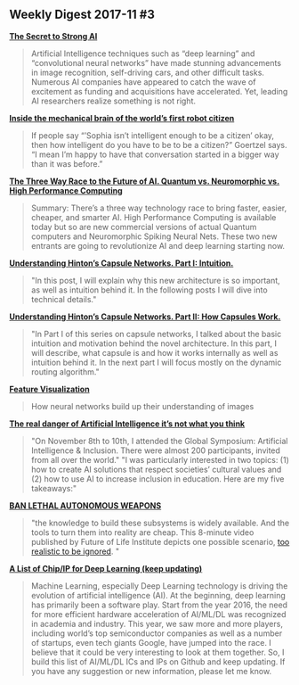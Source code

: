 ## Weekly Digest 2017-11 \#3

**[The Secret to Strong AI](https://medium.com/@Numenta/the-secret-to-strong-ai-61d153e26273)**
> Artificial Intelligence techniques such as “deep learning” and “convolutional neural networks” have made stunning advancements in image recognition, self-driving cars, and other difficult tasks. Numerous AI companies have appeared to catch the wave of excitement as funding and acquisitions have accelerated.
> Yet, leading AI researchers realize something is not right. 

**[Inside the mechanical brain of the world’s first robot citizen](https://qz.com/1121547/how-smart-is-the-first-robot-citizen/)**
> If people say “’Sophia isn’t intelligent enough to be a citizen’ okay, then how intelligent do you have to be to be a citizen?” Goertzel says. “I mean I’m happy to have that conversation started in a bigger way than it was before.”

**[The Three Way Race to the Future of AI. Quantum vs. Neuromorphic vs. High Performance Computing](https://www.datasciencecentral.com/profiles/blogs/the-three-way-race-to-the-future-of-ai-quantum-vs-neuromorphic-vs)**
> Summary:  There’s a three way technology race to bring faster, easier, cheaper, and smarter AI.  High Performance Computing is available today but so are new commercial versions of actual Quantum computers and Neuromorphic Spiking Neural Nets.  These two new entrants are going to revolutionize AI and deep learning starting now.

**[Understanding Hinton’s Capsule Networks. Part I: Intuition.](https://medium.com/@pechyonkin/understanding-hintons-capsule-networks-part-i-intuition-b4b559d1159b)**
>"In this post, I will explain why this new architecture is so important, as well as intuition behind it. In the following posts I will dive into technical details."

**[Understanding Hinton’s Capsule Networks. Part II: How Capsules Work.](https://medium.com/@pechyonkin/understanding-hintons-capsule-networks-part-ii-how-capsules-work-153b6ade9f66)**
> "In Part I of this series on capsule networks, I talked about the basic intuition and motivation behind the novel architecture. In this part, I will describe, what capsule is and how it works internally as well as intuition behind it. In the next part I will focus mostly on the dynamic routing algorithm."

**[Feature Visualization](https://distill.pub/2017/feature-visualization)**
> How neural networks build up their understanding of images

**[The real danger of Artificial Intelligence it’s not what you think](https://hackernoon.com/the-real-danger-of-artificial-intelligence-its-not-what-you-think-f7fdc7059cf8)**
> "On November 8th to 10th, I attended the Global Symposium: Artificial Intelligence & Inclusion. There were almost 200 participants, invited from all over the world."
> "I was particularly interested in two topics: (1) how to create AI solutions that respect societies’ cultural values and (2) how to use AI to increase inclusion in education. Here are my five takeaways:"

**[BAN LETHAL AUTONOMOUS WEAPONS](http://autonomousweapons.org/)**
>  "the knowledge to build these subsystems is widely available. And the tools to turn them into reality are cheap. This 8-minute video published by Future of Life Institute depicts one possible scenario, [too realistic to be ignored](https://www.youtube.com/watch?time_continue=172&v=HipTO_7mUOw). "

**[A List of Chip/IP for Deep Learning (keep updating)](https://basicmi.github.io/Deep-Learning-Processor-List/)**
> Machine Learning, especially Deep Learning technology is driving the evolution of artificial intelligence (AI). At the beginning, deep learning has primarily been a software play. Start from the year 2016, the need for more efficient hardware acceleration of AI/ML/DL was recognized in academia and industry. This year, we saw more and more players, including world’s top semiconductor companies as well as a number of startups, even tech giants Google, have jumped into the race.
> I believe that it could be very interesting to look at them together. So, I build this list of AI/ML/DL ICs and IPs on Github and keep updating. If you have any suggestion or new information, please let me know.




